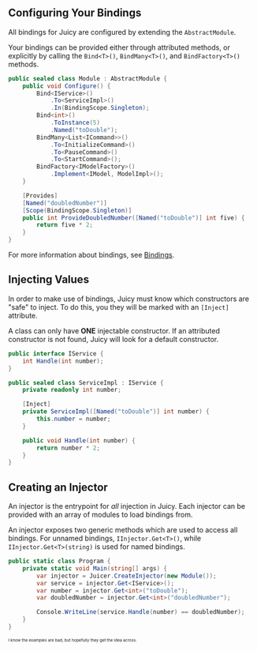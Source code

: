 ## Configuring Your Bindings
All bindings for Juicy are configured by extending the `AbstractModule`.

Your bindings can be provided either through attributed methods, or explicitly by calling the `Bind<T>()`, `BindMany<T>()`, and `BindFactory<T>()` methods.

```csharp
public sealed class Module : AbstractModule {
    public void Configure() {
        Bind<IService>()
            .To<ServiceImpl>()
            .In(BindingScope.Singleton);
        Bind<int>()
            .ToInstance(5)
            .Named("toDouble");
        BindMany<List<ICommand>>()
            .To<InitializeCommand>()
            .To<PauseCommand>()
            .To<StartCommand>();
        BindFactory<IModelFactory>()
            .Implement<IModel, ModelImpl>();
    }

    [Provides]
    [Named("doubledNumber")]
    [Scope(BindingScope.Singleton)]
    public int ProvideDoubledNumber([Named("toDouble")] int five) {
        return five * 2;
    }
}
```

For more information about bindings, see [Bindings](./bindings/overview.md).

## Injecting Values

In order to make use of bindings, Juicy must know which constructors are "safe" to inject. To do this, you they will be marked with an `[Inject]` attribute.

A class can only have **ONE** injectable constructor. If an attributed constructor is not found, Juicy will look for a default constructor.

```csharp
public interface IService {
    int Handle(int number);
}

public sealed class ServiceImpl : IService {
    private readonly int number;

    [Inject]
    private ServiceImpl([Named("toDouble")] int number) {
        this.number = number;
    }

    public void Handle(int number) {
        return number * 2;
    }
}
```

## Creating an Injector

An injector is the entrypoint for _all_ injection in Juicy. Each injector can be provided with an array of modules to load bindings from.

An injector exposes two generic methods which are used to access all bindings. For unnamed bindings, `IInjector.Get<T>()`, while `IInjector.Get<T>(string)` is used for named bindings.

```csharp
public static class Program {
    private static void Main(string[] args) {
        var injector = Juicer.CreateInjector(new Module());
        var service = injector.Get<IService>();
        var number = injector.Get<int>("toDouble");
        var doubledNumber = injector.Get<int>("doubledNumber");

        Console.WriteLine(service.Handle(number) == doubledNumber);
    }
}
```

<sub><sub><sub>I know the examples are bad, but hopefully they get the idea across.</sub></sub></sub>